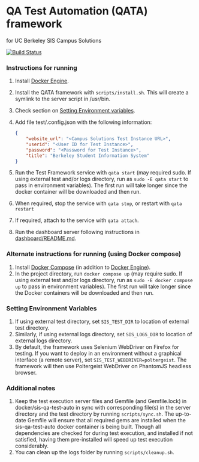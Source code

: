 # QA Test Automation (QATA) framework
for UC Berkeley SIS Campus Solutions

[![Build Status](https://travis-ci.org/ucberkeley/sis-qa-test-auto.svg)](https://travis-ci.org/ucberkeley/sis-qa-test-auto)

### Instructions for running
1. Install [Docker Engine](https://docs.docker.com/installation/).
1. Install the QATA framework with `scripts/install.sh`. This will create a symlink to the server
script in /usr/bin.
1. Check section on [Setting Environment variables](#setting-environment-variables).
1. Add file test/.config.json with the following information:

    ```json
    {
        "website_url": "<Campus Solutions Test Instance URL>",
        "userid": "<User ID for Test Instance>",
        "password": "<Password for Test Instance>",
        "title": "Berkeley Student Information System"
    }
    ```

1. Run the Test Framework service with `qata start` (may required sudo. If using external test
and/or logs directory, run as `sudo -E qata start` to pass in environment variables). The first
run will take longer since the docker container will be downloaded and then run.
1. When required, stop the service with `qata stop`, or restart with `qata restart`
1. If required, attach to the service with `qata attach`.
1. Run the dashboard server following instructions in [dashboard/README.md](dashboard/README.md).

### Alternate instructions for running (using Docker compose)
1. Install [Docker Compose](https://docs.docker.com/compose/install/) (in addition to [Docker
Engine](https://docs.docker.com/installation/)).
1. In the project directory, run `docker compose up` (may require sudo. If using external test
and/or logs directory, run as `sudo -E docker compose up` to pass in environment variables). The
first run will take longer since the Docker containers will be downloaded and then run.

### Setting Environment Variables
1. If using external test directory, set `SIS_TEST_DIR` to location of external test directory.
1. Similarly, if using external logs directory, set `SIS_LOGS_DIR` to location of external logs
directory.
1. By default, the framework uses Selenium WebDriver on Firefox for testing. If you want to
deploy in an environment without a graphical interface (a remote server), set
`SIS_TEST_WEBDRIVER=poltergeist`. The framework will then use Poltergeist WebDriver on PhantomJS
headless browser.

### Additional notes
1. Keep the test execution server files and Gemfile (and Gemfile.lock) in docker/sis-qa-test-auto
in sync with corresponding file(s) in the server directory and the test directory by running
`scripts/sync.sh`. The up-to-date Gemfile will ensure that all required gems are installed when
the sis-qa-test-auto docker container is being built. Though all dependencies are checked for
during test execution, and installed if not satisfied, having them pre-installed will speed up
test execution considerably.
1. You can clean up the logs folder by running `scripts/cleanup.sh`.
